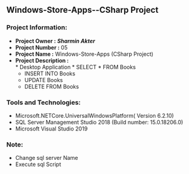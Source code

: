 ## Windows-Store-Apps--CSharp Project
### Project Information: 
   * __Project Owner :__ *__Sharmin Akter__*
   * __Project Number :__ 05
   * __Project Name :__ Windows-Store-Apps (CSharp Project)
   * __Project Description :__  
          * Desktop Application
          * SELECT * FROM Books
	  * INSERT INTO Books
	  * UPDATE Books
	  * DELETE FROM Books

### Tools and Technologies:
   * Microsoft.NETCore.UniversalWindowsPlatform( Version 6.2.10)
   * SQL Server Management Studio 2018 (Build number: 15.0.18206.0)
   * Microsoft Visual Studio 2019	

### Note: 
  * Change sql server Name
  * Execute sql Script  
